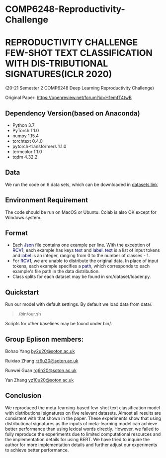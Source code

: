 # COMP6248-Reproductivity-Challenge

# REPRODUCTIVITY CHALLENGE FEW-SHOT TEXT CLASSIFICATION WITH DIS-TRIBUTIONAL SIGNATURES(ICLR 2020)
(20-21 Semester 2 COMP6248 Deep Learning Reproductivity Challenge)

Original Paper: https://openreview.net/forum?id=H1emfT4twB

## Dependency Version(based on Anaconda)

* Python 3.7
* PyTorch 1.1.0
* numpy 1.15.4
* torchtext 0.4.0
* pytorch-transformers 1.1.0
* termcolor 1.1.0
* tqdm 4.32.2

## Data

We run the code on 6 data sets, which can be downloaded in [datasets link](https://people.csail.mit.edu/yujia/files/distributional-signatures/data.zip)


## Environment Requirement 
The code should be run on MacOS or Ubuntu. Colab is also OK except for Windows system.


## Format
* Each <font color="#000066">Json</font> file contains one example per line. With the exception of <font color="#000066">RCV1</font>, each example has keys <font color="#000066">text</font> and <font color="#000066">label</font>. <font color="#000066">text</font> is a list of input tokens and <font color="#000066">label</font> is an integer, ranging from 0 to the number of classes - 1.
* For <font color="#000066">RCV1</font>, we are unable to distribute the original data. In place of input tokens, each example specifies a <font color="#000066">path</font>, which corresponds to each example's file path in the data distribution.
* Class splits for each dataset may be found in src/dataset/loader.py.

## Quickstart
Run our model with default settings. By default we load data from data/.

> ./bin/our.sh

Scripts for other baselines may be found under bin/.





## Group Eplison members:

Bohao Yang by2u20@soton.ac.uk 

Ruixiao Zhang rz6u20@soton.ac.uk

Runwei Guan rg6n20@soton.ac.uk

Yan Zhang yz10u20@soton.ac.uk



## Conclusion

We reproduced the meta-learning-based few-shot text classification model with distributional
signatures on five relevant datasets. Almost all results are consistent with that shown in the paper.
These experiments show that using distributional signatures as the inputs of meta-learning model can
achieve better performance than using lexical words directly. However, we failed to fully reproduce
the experiments due to limited computational resources and the implementation details for using
BERT. We have tried to inquire the author for more implementation details and further adjust our
experiments to achieve better performance.
